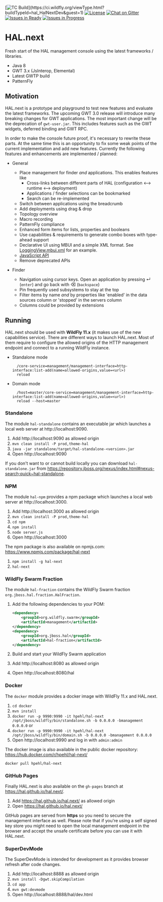 [![TC Build](https://ci.wildfly.org/app/rest/builds/buildType:(id:hal_HalNextDev)/statusIcon.svg)](https://ci.wildfly.org/viewType.html?buildTypeId=hal_HalNextDev&guest=1) [![License](https://img.shields.io/:license-apache-blue.svg)](http://www.apache.org/licenses/LICENSE-2.0.html) [![Chat on Gitter](https://badges.gitter.im/hal/hal.next.svg)](https://gitter.im/hal)  
[![Issues in Ready](https://badge.waffle.io/hal/hal.next.svg?label=ready&title=Ready)](http://waffle.io/hal/hal.next) [![Issues in Progress](https://badge.waffle.io/hal/hal.next.svg?label=In%20Progress&title=In%20Progress)](http://waffle.io/hal/hal.next) 

# HAL.next

Fresh start of the HAL management console using the latest frameworks / libraries. 

- Java 8
- GWT 3.x (JsInterop, Elemental)
- Latest GWTP build
- PatternFly

## Motivation

HAL.next is a prototype and playground to test new features and evaluate the latest frameworks. The upcoming GWT 3.0 release will introduce many breaking changes for GWT applications. The most important change will be the deprecation of `gwt-user.jar`. This includes features such as the GWT widgets, deferred binding and GWT RPC. 

In order to make the console future proof, it's necessary to rewrite these parts. At the same time this is an opportunity to fix some weak points of the current implementation and add new features. Currently the following features and enhancements are implemented / planned:

- General

    - Place management for finder *and* applications. This enables features like
        - Cross-links between different parts of HAL (configuration ⟷ runtime ⟷ deployment)
        - Applications / finder selections can be bookmarked
        - Search can be re-implemented
    - Switch between applications using the breadcrumb
    - Add deployments using drag & drop
    - Topology overview
    - Macro recording
    - PatternFly compliance
    - Enhanced form items for lists, properties and booleans
    - Use capabilities & requirements to generate combo boxes with type-ahead support
    - Declarative UI using MBUI and a simple XML format. See [LoggingView.mbui.xml](app/src/main/resources/org/jboss/hal/client/configuration/subsystem/logging/LoggingView.mbui.xml) for an example.
    - [JavaScript API](wiki/JavaScript-API)
    - Remove deprecated APIs 

- Finder

    - Navigation using cursor keys. Open an application by pressing ↵ (`enter`) and go back with ⌫ (`backspace`)
    - Pin frequently used subsystems to stay at the top
    - Filter items by name *and* by properties like 'enabled' in the data sources column or 'stopped' in the servers column
    - Columns could be provided by extensions

## Running

HAL.next should be used with **WildFly 11.x** (it makes use of the new capabilities service). There are different ways to launch HAL.next. Most of them require to configure the allowed origins of the HTTP management endpoint and connect to a running WildFly instance.
 
- Standalone mode

        /core-service=management/management-interface=http-interface:list-add(name=allowed-origins,value=<url>)
        reload

- Domain mode
 
        /host=master/core-service=management/management-interface=http-interface:list-add(name=allowed-origins,value=<url>)
        reload --host=master
        
### Standalone

The module `hal-standalone` contains an executable jar which launches a local web server at http://localhost:9090.
  
1. Add http://localhost:9090 as allowed origin
1. `mvn clean install -P prod,theme-hal`
1. `java -jar standalone/target/hal-standalone-<version>.jar`
1. Open http://localhost:9090

If you don't want to or cannot build locally you can download `hal-standalone.jar` from https://repository.jboss.org/nexus/index.html#nexus-search;quick~hal-standalone. 

### NPM

The module `hal-npm` provides a npm package which launches a local web server at http://localhost:3000.
  
1. Add http://localhost:3000 as allowed origin
1. `mvn clean install -P prod,theme-hal`
1. `cd npm`
1. `npm install`
1. `node server.js`
1. Open http://localhost:3000

The npm package is also available on npmjs.com: https://www.npmjs.com/package/hal-next
 
1. `npm install -g hal-next`
1. `hal-next`

### WildFly Swarm Fraction

The module `hal-fraction` contains the WildFly Swarm fraction `org.jboss.hal.fraction.HalFraction`.
 
1. Add the following dependencies to your POM:

    ```xml
    <dependency>
        <groupId>org.wildfly.swarm</groupId>
        <artifactId>management</artifactId>
    </dependency>
    <dependency>
        <groupId>org.jboss.hal</groupId>
        <artifactId>hal-fraction</artifactId>
    </dependency>
    ```
        
1. Build and start your WildFly Swarm application
1. Add http://localhost:8080 as allowed origin
1. Open http://localhost:8080/hal

### Docker 

The `docker` module provides a docker image with WildFly 11.x and HAL.next.

1. `cd docker`
1. `mvn install`
1. `docker run -p 9990:9990 -it hpehl/hal-next /opt/jboss/wildfly/bin/standalone.sh -b 0.0.0.0 -bmanagement 0.0.0.0` or 
1. `docker run -p 9990:9990 -it hpehl/hal-next /opt/jboss/wildfly/bin/domain.sh -b 0.0.0.0 -bmanagement 0.0.0.0` 
1. Open http://localhost:9990 and log in with `admin:admin`

The docker image is also available in the public docker repository: https://hub.docker.com/r/hpehl/hal-next/

`docker pull hpehl/hal-next`

### GitHub Pages

Finally HAL.next is also available on the `gh-pages` branch at https://hal.github.io/hal.next/. 

1. Add https://hal.github.io/hal.next/ as allowed origin
1. Open https://hal.github.io/hal.next/

GitHub pages are served from **https** so you need to secure the management interface as well. Please note that if you're using a self signed key store you might need to open the local management endpoint in the browser and accept the unsafe certificate before you can use it with HAL.next.

### SuperDevMode

The SuperDevMode is intended for development as it provides browser refresh after code changes. 

1. Add http://localhost:8888 as allowed origin
1. `mvn install -Dgwt.skipCompilation` 
1. `cd app`
1. `mvn gwt:devmode`
1. Open http://localhost:8888/hal/dev.html

